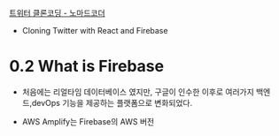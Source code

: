 [트위터 클론코딩 - 노마드코더](https://nomadcoders.co/nwitter/lobby)
- Cloning Twitter with React and Firebase

# 0.2 What is Firebase

- 처음에는 리얼타임 데이터베이스 였지만, 구글이 인수한 이후로 여러가지 백엔드,devOps 기능을 제공하는 플랫폼으로 변화되었다.

- AWS Amplify는 Firebase의 AWS 버전
